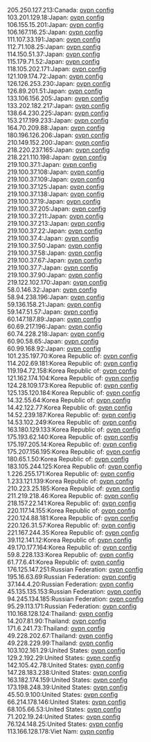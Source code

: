 205.250.127.213:Canada: [ovpn config](vpn/205_250_127_213.ovpn)  
103.201.129.18:Japan: [ovpn config](vpn/103_201_129_18.ovpn)  
106.155.15.201:Japan: [ovpn config](vpn/106_155_15_201.ovpn)  
106.167.116.25:Japan: [ovpn config](vpn/106_167_116_25.ovpn)  
111.107.33.191:Japan: [ovpn config](vpn/111_107_33_191.ovpn)  
112.71.108.25:Japan: [ovpn config](vpn/112_71_108_25.ovpn)  
114.150.51.37:Japan: [ovpn config](vpn/114_150_51_37.ovpn)  
115.179.71.52:Japan: [ovpn config](vpn/115_179_71_52.ovpn)  
118.105.202.171:Japan: [ovpn config](vpn/118_105_202_171.ovpn)  
121.109.174.72:Japan: [ovpn config](vpn/121_109_174_72.ovpn)  
126.126.253.230:Japan: [ovpn config](vpn/126_126_253_230.ovpn)  
126.89.201.51:Japan: [ovpn config](vpn/126_89_201_51.ovpn)  
133.106.156.205:Japan: [ovpn config](vpn/133_106_156_205.ovpn)  
133.202.182.217:Japan: [ovpn config](vpn/133_202_182_217.ovpn)  
138.64.230.225:Japan: [ovpn config](vpn/138_64_230_225.ovpn)  
153.217.199.233:Japan: [ovpn config](vpn/153_217_199_233.ovpn)  
164.70.209.88:Japan: [ovpn config](vpn/164_70_209_88.ovpn)  
180.196.126.206:Japan: [ovpn config](vpn/180_196_126_206.ovpn)  
210.149.152.200:Japan: [ovpn config](vpn/210_149_152_200.ovpn)  
218.220.237.165:Japan: [ovpn config](vpn/218_220_237_165.ovpn)  
218.221.110.198:Japan: [ovpn config](vpn/218_221_110_198.ovpn)  
219.100.37.1:Japan: [ovpn config](vpn/219_100_37_1.ovpn)  
219.100.37.108:Japan: [ovpn config](vpn/219_100_37_108.ovpn)  
219.100.37.109:Japan: [ovpn config](vpn/219_100_37_109.ovpn)  
219.100.37.125:Japan: [ovpn config](vpn/219_100_37_125.ovpn)  
219.100.37.138:Japan: [ovpn config](vpn/219_100_37_138.ovpn)  
219.100.37.19:Japan: [ovpn config](vpn/219_100_37_19.ovpn)  
219.100.37.205:Japan: [ovpn config](vpn/219_100_37_205.ovpn)  
219.100.37.211:Japan: [ovpn config](vpn/219_100_37_211.ovpn)  
219.100.37.213:Japan: [ovpn config](vpn/219_100_37_213.ovpn)  
219.100.37.22:Japan: [ovpn config](vpn/219_100_37_22.ovpn)  
219.100.37.4:Japan: [ovpn config](vpn/219_100_37_4.ovpn)  
219.100.37.50:Japan: [ovpn config](vpn/219_100_37_50.ovpn)  
219.100.37.58:Japan: [ovpn config](vpn/219_100_37_58.ovpn)  
219.100.37.67:Japan: [ovpn config](vpn/219_100_37_67.ovpn)  
219.100.37.7:Japan: [ovpn config](vpn/219_100_37_7.ovpn)  
219.100.37.90:Japan: [ovpn config](vpn/219_100_37_90.ovpn)  
219.122.102.170:Japan: [ovpn config](vpn/219_122_102_170.ovpn)  
58.0.146.32:Japan: [ovpn config](vpn/58_0_146_32.ovpn)  
58.94.238.196:Japan: [ovpn config](vpn/58_94_238_196.ovpn)  
59.136.158.21:Japan: [ovpn config](vpn/59_136_158_21.ovpn)  
59.147.51.57:Japan: [ovpn config](vpn/59_147_51_57.ovpn)  
60.147.187.89:Japan: [ovpn config](vpn/60_147_187_89.ovpn)  
60.69.217.196:Japan: [ovpn config](vpn/60_69_217_196.ovpn)  
60.74.228.218:Japan: [ovpn config](vpn/60_74_228_218.ovpn)  
60.90.58.65:Japan: [ovpn config](vpn/60_90_58_65.ovpn)  
60.99.168.92:Japan: [ovpn config](vpn/60_99_168_92.ovpn)  
101.235.197.70:Korea Republic of: [ovpn config](vpn/101_235_197_70.ovpn)  
114.202.69.181:Korea Republic of: [ovpn config](vpn/114_202_69_181.ovpn)  
119.194.72.158:Korea Republic of: [ovpn config](vpn/119_194_72_158.ovpn)  
121.162.174.104:Korea Republic of: [ovpn config](vpn/121_162_174_104.ovpn)  
124.28.109.173:Korea Republic of: [ovpn config](vpn/124_28_109_173.ovpn)  
125.135.120.184:Korea Republic of: [ovpn config](vpn/125_135_120_184.ovpn)  
14.32.55.64:Korea Republic of: [ovpn config](vpn/14_32_55_64.ovpn)  
14.42.122.77:Korea Republic of: [ovpn config](vpn/14_42_122_77.ovpn)  
14.52.239.187:Korea Republic of: [ovpn config](vpn/14_52_239_187.ovpn)  
14.53.102.249:Korea Republic of: [ovpn config](vpn/14_53_102_249.ovpn)  
163.180.129.133:Korea Republic of: [ovpn config](vpn/163_180_129_133.ovpn)  
175.193.62.140:Korea Republic of: [ovpn config](vpn/175_193_62_140.ovpn)  
175.197.205.14:Korea Republic of: [ovpn config](vpn/175_197_205_14.ovpn)  
175.207.156.195:Korea Republic of: [ovpn config](vpn/175_207_156_195.ovpn)  
180.65.1.50:Korea Republic of: [ovpn config](vpn/180_65_1_50.ovpn)  
183.105.244.125:Korea Republic of: [ovpn config](vpn/183_105_244_125.ovpn)  
1.226.255.171:Korea Republic of: [ovpn config](vpn/1_226_255_171.ovpn)  
1.233.121.139:Korea Republic of: [ovpn config](vpn/1_233_121_139.ovpn)  
210.223.25.185:Korea Republic of: [ovpn config](vpn/210_223_25_185.ovpn)  
211.219.218.46:Korea Republic of: [ovpn config](vpn/211_219_218_46.ovpn)  
218.157.22.141:Korea Republic of: [ovpn config](vpn/218_157_22_141.ovpn)  
220.117.14.155:Korea Republic of: [ovpn config](vpn/220_117_14_155.ovpn)  
220.124.88.181:Korea Republic of: [ovpn config](vpn/220_124_88_181.ovpn)  
220.126.31.57:Korea Republic of: [ovpn config](vpn/220_126_31_57.ovpn)  
221.167.244.35:Korea Republic of: [ovpn config](vpn/221_167_244_35.ovpn)  
39.112.141.12:Korea Republic of: [ovpn config](vpn/39_112_141_12.ovpn)  
49.170.177.164:Korea Republic of: [ovpn config](vpn/49_170_177_164.ovpn)  
59.8.228.133:Korea Republic of: [ovpn config](vpn/59_8_228_133.ovpn)  
61.77.6.41:Korea Republic of: [ovpn config](vpn/61_77_6_41.ovpn)  
176.125.147.251:Russian Federation: [ovpn config](vpn/176_125_147_251.ovpn)  
195.16.63.69:Russian Federation: [ovpn config](vpn/195_16_63_69.ovpn)  
37.144.4.20:Russian Federation: [ovpn config](vpn/37_144_4_20.ovpn)  
45.135.135.153:Russian Federation: [ovpn config](vpn/45_135_135_153.ovpn)  
94.245.134.185:Russian Federation: [ovpn config](vpn/94_245_134_185.ovpn)  
95.29.113.171:Russian Federation: [ovpn config](vpn/95_29_113_171.ovpn)  
110.168.128.124:Thailand: [ovpn config](vpn/110_168_128_124.ovpn)  
14.207.81.90:Thailand: [ovpn config](vpn/14_207_81_90.ovpn)  
171.6.241.73:Thailand: [ovpn config](vpn/171_6_241_73.ovpn)  
49.228.202.67:Thailand: [ovpn config](vpn/49_228_202_67.ovpn)  
49.228.229.99:Thailand: [ovpn config](vpn/49_228_229_99.ovpn)  
103.102.161.29:United States: [ovpn config](vpn/103_102_161_29.ovpn)  
129.2.192.29:United States: [ovpn config](vpn/129_2_192_29.ovpn)  
142.105.42.78:United States: [ovpn config](vpn/142_105_42_78.ovpn)  
147.28.183.238:United States: [ovpn config](vpn/147_28_183_238.ovpn)  
163.182.174.159:United States: [ovpn config](vpn/163_182_174_159.ovpn)  
173.198.248.39:United States: [ovpn config](vpn/173_198_248_39.ovpn)  
45.50.9.100:United States: [ovpn config](vpn/45_50_9_100.ovpn)  
66.214.178.146:United States: [ovpn config](vpn/66_214_178_146.ovpn)  
68.105.66.53:United States: [ovpn config](vpn/68_105_66_53.ovpn)  
71.202.19.24:United States: [ovpn config](vpn/71_202_19_24.ovpn)  
76.124.148.25:United States: [ovpn config](vpn/76_124_148_25.ovpn)  
113.166.128.178:Viet Nam: [ovpn config](vpn/113_166_128_178.ovpn)  

